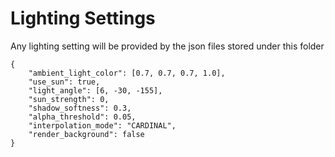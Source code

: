 # Lighting Settings

Any lighting setting will be provided by the json files stored under this folder

```
{
    "ambient_light_color": [0.7, 0.7, 0.7, 1.0],
    "use_sun": true,
    "light_angle": [6, -30, -155],
    "sun_strength": 0,
    "shadow_softness": 0.3,
    "alpha_threshold": 0.05,
    "interpolation_mode": "CARDINAL",
    "render_background": false
}
```
